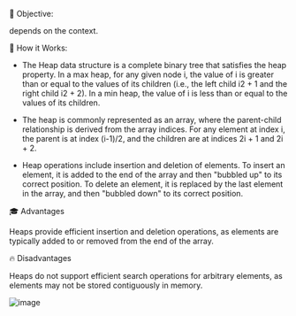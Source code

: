 🎯 Objective:

depends on the context.

🚀 How it Works:

- The Heap data structure is a complete binary tree that satisfies the heap property. In a max heap, for any given node i, the value of i is greater than or equal to the values of its children (i.e., the left child i2 + 1 and the right child i2 + 2). In a min heap, the value of i is less than or equal to the values of its children.

- The heap is commonly represented as an array, where the parent-child relationship is derived from the array indices. For any element at index i, the parent is at index (i-1)/2, and the children are at indices 2i + 1 and 2i + 2.

- Heap operations include insertion and deletion of elements. To insert an element, it is added to the end of the array and then "bubbled up" to its correct position. To delete an element, it is replaced by the last element in the array, and then "bubbled down" to its correct position.

🎓 Advantages

Heaps provide efficient insertion and deletion operations, as elements are typically added to or removed from the end of the array.

🔥 Disadvantages

Heaps do not support efficient search operations for arbitrary elements, as elements may not be stored contiguously in memory.


![image](https://github.com/DuarteDvv/.AlgorithmsAndDataStructure/assets/136333571/c5df8c32-5ffb-4dfb-94b3-7516279edb55)






    



